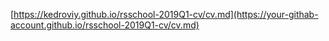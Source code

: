 [https://kedroviy.github.io/rsschool-2019Q1-cv/cv.md](https://your-githab-account.github.io/rsschool-2019Q1-cv/cv.md)
